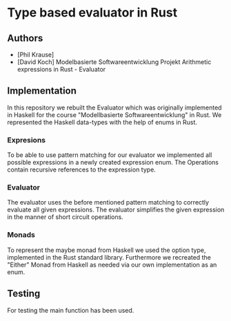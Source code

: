 # Type based evaluator in Rust

## Authors
- [Phil Krause]
- [David Koch]
Modelbasierte Softwareentwicklung Projekt
Arithmetic expressions in Rust - Evaluator

## Implementation
In this repository we rebuilt the Evaluator which was originally implemented in Haskell for the course "Modellbasierte Softwareentwicklung" in Rust. We represented the Haskell data-types with the help of enums in Rust.

### Expresions
To be able to use pattern matching for our evaluator we implemented all possible expressions in a newly created expression enum. The Operations contain recursive references to the expression type.

### Evaluator
The evaluator uses the before mentioned pattern matching to correctly evaluate all given expressions. The evaluator simplifies the given expression in the manner of short circuit operations.

### Monads
To represent the maybe monad from Haskell we used the option type, implemented in the Rust standard library.
Furthermore we recreated the "Either" Monad from Haskell as needed via our own implementation as an enum.

## Testing
For testing the main function has been used.